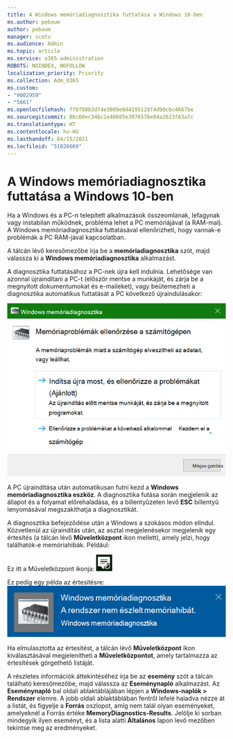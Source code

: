 ```yaml
---
title: A Windows memóriadiagnosztika futtatása a Windows 10-ben
ms.author: pebaum
author: pebaum
manager: scotv
ms.audience: Admin
ms.topic: article
ms.service: o365-administration
ROBOTS: NOINDEX, NOFOLLOW
localization_priority: Priority
ms.collection: Adm_O365
ms.custom:
- "9002959"
- "5661"
ms.openlocfilehash: ff8f80b3df4e3809e844195128f4d99cbc4667be
ms.sourcegitcommit: 8bc60ec34bc1e40685e3976576e04a2623f63a7c
ms.translationtype: HT
ms.contentlocale: hu-HU
ms.lasthandoff: 04/15/2021
ms.locfileid: "51826669"
---
```

# <a name="run-windows-memory-diagnostics-in-windows-10"></a>A Windows memóriadiagnosztika futtatása a Windows 10-ben

Ha a Windows és a PC-n telepített alkalmazások összeomlanak, lefagynak vagy instabilan működnek, probléma lehet a PC memóriájával (a RAM-mal). A Windows memóriadiagnosztika futtatásával ellenőrizheti, hogy vannak-e problémák a PC RAM-jával kapcsolatban.

A tálcán lévő keresőmezőbe írja be a **memóriadiagnosztika** szót, majd válassza ki a **Windows memóriadiagnosztika** alkalmazást. 

A diagnosztika futtatásához a PC-nek újra kell indulnia. Lehetősége van azonnal újraindítani a PC-t (először mentse a munkáját, és zárja be a megnyitott dokumentumokat és e-maileket), vagy beütemezheti a diagnosztika automatikus futtatását a PC következő újraindulásakor:

![Windows memóriadiagnosztika](media/windows-memory-diagnostic.png)

A PC újraindítása után automatikusan futni kezd a **Windows memóriadiagnosztika eszköz**. A diagnosztika futása során megjelenik az állapot és a folyamat előrehaladása, és a billentyűzeten levő **ESC** billentyű lenyomásával megszakíthatja a diagnosztikát.

A diagnosztika befejeződése után a Windows a szokásos módon elindul.
Közvetlenül az újraindítás után, az asztal megjelenésekor megjelenik egy értesítés (a tálcán lévő **Műveletközpont** ikon mellett), amely jelzi, hogy találhatók-e memóriahibák. Például:

Ez itt a Műveletközpont ikonja: ![Műveletközpont ikon](media/action-center-icon.png) 

Ez pedig egy példa az értesítésre: ![Nincs memóriahiba](media/no-memory-errors.png)

Ha elmulasztotta az értesítést, a tálcán lévő **Műveletközpont** ikon kiválasztásával megjelenítheti a **Műveletközpontot**, amely tartalmazza az értesítések görgethető listáját.

A részletes információk áttekintéséhez írja be az **esemény** szót a tálcán található keresőmezőbe, majd válassza az **Eseménynapló** alkalmazást. Az **Eseménynapló** bal oldali ablaktáblájában lépjen a **Windows-naplók > Rendszer** elemre. A jobb oldali ablaktáblában fentről lefelé haladva nézze át a listát, és figyelje a **Forrás** oszlopot, amíg nem talál olyan eseményeket, amelyeknél a Forrás értéke **MemoryDiagnostics-Results**. Jelölje ki sorban mindegyik ilyen eseményt, és a lista alatti **Általános** lapon levő mezőben tekintse meg az eredményeket.
